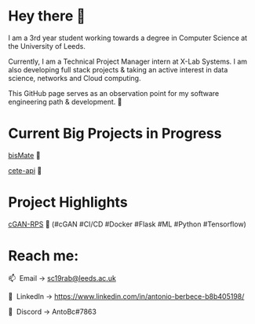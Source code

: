 # Hey there 👋
I am a 3rd year student working towards a degree in Computer Science at the University of Leeds. 

Currently, I am a Technical Project Manager intern at X-Lab Systems. I am also developing full stack projects & taking an active interest in data science, networks and Cloud computing.

This GitHub page serves as an observation point for my software engineering path & development. 🌟

# Current Big Projects in Progress
[bisMate](https://github.com/RazvanBerbece/bisMate) 💼

[cete-api](https://github.com/RazvanBerbece/cete-api) 🐬

# Project Highlights 
[cGAN-RPS](https://github.com/RazvanBerbece/cGAN-RPS) 🧠 (#cGAN #CI/CD #Docker #Flask #ML #Python #Tensorflow)

# Reach me:
📫&nbsp;&nbsp;Email -> sc19rab@leeds.ac.uk

🔗&nbsp;&nbsp;LinkedIn -> https://www.linkedin.com/in/antonio-berbece-b8b405198/

🤖&nbsp;&nbsp;Discord -> AntoBc#7863

<!--
**RazvanBerbece/RazvanBerbece** is a ✨ _special_ ✨ repository because its `README.md` (this file) appears on your GitHub profile.

Here are some ideas to get you started:

- 🔭 I’m currently working on ...
- 🌱 I’m currently learning ...
- 👯 I’m looking to collaborate on ...
- 🤔 I’m looking for help with ...
- 💬 Ask me about ...
- 📫 How to reach me: ...
- 😄 Pronouns: ...
- ⚡ Fun fact: ...
-->

